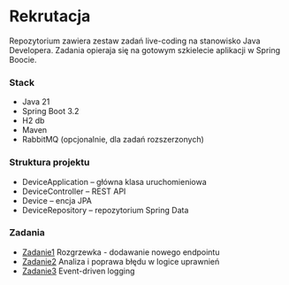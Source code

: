 # Rekrutacja 

Repozytorium zawiera zestaw zadań live-coding na stanowisko Java Developera. Zadania opieraja się na gotowym szkielecie aplikacji w Spring Boocie.

### Stack
- Java 21
- Spring Boot 3.2
- H2 db
- Maven
- RabbitMQ (opcjonalnie, dla zadań rozszerzonych)

### Struktura projektu
- DeviceApplication – główna klasa uruchomieniowa
- DeviceController – REST API
- Device – encja JPA
- DeviceRepository – repozytorium Spring Data

### Zadania
- [Zadanie1]([zadanie1.md](src%2Fmain%2Fjava%2Fcom%2Fexample%2Fjavaspring%2Fcontroller%2Fzadanie1.md)) Rozgrzewka - dodawanie nowego endpointu
- [Zadanie2]([zadanie2.md](src%2Fmain%2Fjava%2Fcom%2Fexample%2Fjavaspring%2Fcontroller%2Fzadanie2.md)) Analiza i poprawa błędu w logice uprawnień
- [Zadanie3]([zadanie3.md](src%2Fmain%2Fjava%2Fcom%2Fexample%2Fjavaspring%2Fcontroller%2Fzadanie3.md)) Event-driven logging

